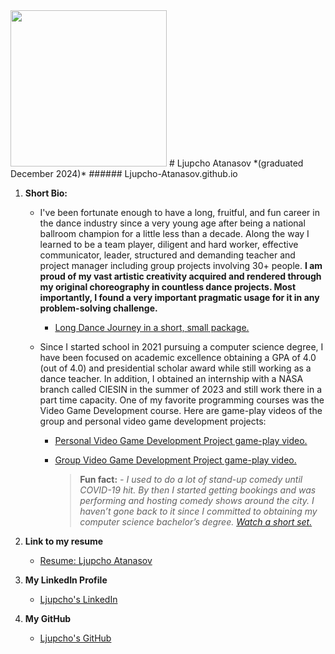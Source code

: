 <img src = "https://github.com/user-attachments/assets/e9182644-eb66-420e-b66c-bce9b8b36764" width="250" hight="250">
# Ljupcho Atanasov *(graduated December 2024)*
###### Ljupcho-Atanasov.github.io

1. **Short Bio:**
   - I've been fortunate enough to have a long, fruitful, and fun career in the dance industry since a very young age after being a national ballroom champion for a little less than a decade. Along the way I learned to be a team player, diligent and hard worker, effective communicator, leader, structured and demanding teacher and project manager including group projects involving 30+ people. **I am proud of my vast artistic creativity acquired and rendered through my original choreography in countless dance projects. Most importantly, I found a very important pragmatic usage for it in any problem-solving challenge.**
      - [Long Dance Journey in a short, small package. ](https://youtu.be/NS2KevSf4Ew)
   
   - Since I started school in 2021 pursuing a computer science degree, I have been focused on academic excellence obtaining a GPA of 4.0 (out of 4.0) and presidential scholar award while still working as a dance teacher. In addition, I obtained an internship with a NASA branch called CIESIN in the summer of 2023 and still work there in a part time capacity. One of my favorite programming courses was the Video Game Development course. Here are game-play videos of the group and personal video game development projects:
      - [Personal Video Game Development Project game-play video.](https://youtu.be/ytsF_Xk6CPM)
      - [Group Video Game Development Project game-play video.](https://youtu.be/yMojUKcYryQ)

         > **Fun fact:**
            *- I used to do a lot of stand-up comedy until COVID-19 hit. By then I started getting bookings and was performing and hosting comedy shows around the city. I haven’t gone back to it since I committed to obtaining my computer science bachelor’s degree.*
                [*Watch a short set.*](https://youtu.be/RFoB3TBGZGQ)
  
2. **Link to my resume**
   - [Resume: Ljupcho Atanasov](https://github.com/Ljupcho-Atanasov/Ljupcho-Atanasov.github.io/blob/main/Resume%20-%20Ljupcho%20Atanasov.pdf)
 
3. **My LinkedIn Profile**
   - [Ljupcho's LinkedIn](https://www.linkedin.com/in/ljupcho-atanasov/)

4. **My GitHub**
   - [Ljupcho's GitHub](https://github.com/Ljupcho-Atanasov)
